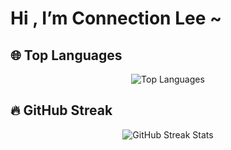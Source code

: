 # Hi , I’m Connection Lee ~


## 🌐 Top Languages

<p align="center">
  <img src="https://github-readme-stats.vercel.app/api/top-langs/?username=Connectionouob&theme=highcontrast&langs_count=20&layout=compact&hide=JavaScript" alt="Top Languages" />
</p>

## 🔥 GitHub Streak

<p align="center">
  <img src="https://github-readme-streak-stats.herokuapp.com/?user=Connectionouob&theme=highcontrast" alt="GitHub Streak Stats" />
</p>

